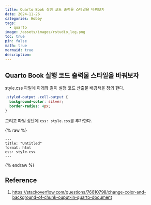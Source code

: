 ```yaml
---
title: Quarto Book 실행 코드 출력물 스타일을 바꿔보자
date: 2024-11-26
categories: Hobby
tags:
  - quarto
image: /assets/images/rstudio_log.png
toc: true
pin: false
math: true
mermaid: true
description:
---
```


## Quarto Book 실행 코드 출력물 스타일을 바꿔보자

style.css 파일에 아래와 같이 실행 코드 산출물 배경색을 정의 한다.

```css
.styled-output .cell-output {
  background-color: silver;
  border-radius: 4px;
}
```

그리고 파일 상단에 `css: style.css`를 추가한다.

{% raw %}
```qmd
---
title: "Untitled"
format: html
css: style.css
---
```
{% endraw %}

## Reference

1. https://stackoverflow.com/questions/76610798/change-color-and-background-of-chunk-ouput-in-quarto-document
